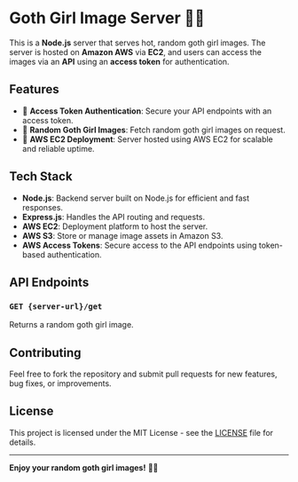 
# Goth Girl Image Server 🎃🖤

This is a **Node.js** server that serves hot, random goth girl images. The server is hosted on **Amazon AWS** via **EC2**, and users can access the images via an **API** using an **access token** for authentication.

## Features

- 🔑 **Access Token Authentication**: Secure your API endpoints with an access token.
- 📸 **Random Goth Girl Images**: Fetch random goth girl images on request.
- 🚀 **AWS EC2 Deployment**: Server hosted using AWS EC2 for scalable and reliable uptime.

## Tech Stack

- **Node.js**: Backend server built on Node.js for efficient and fast responses.
- **Express.js**: Handles the API routing and requests.
- **AWS EC2**: Deployment platform to host the server.
- **AWS S3**: Store or manage image assets in Amazon S3.
- **AWS Access Tokens**: Secure access to the API endpoints using token-based authentication.

## API Endpoints

### `GET {server-url}/get`

Returns a random goth girl image.

## Contributing

Feel free to fork the repository and submit pull requests for new features, bug fixes, or improvements.

## License

This project is licensed under the MIT License - see the [LICENSE](LICENSE) file for details.

---

**Enjoy your random goth girl images!** 🎃🖤
